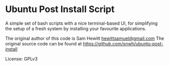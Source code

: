 Ubuntu Post Install Script
==========================

A simple set of bash scripts with a nice terminal-based UI, for simplifying the setup of a fresh system by installing your favourite applications.

The original author of this code is Sam Hewitt hewittsamuel@gmail.com 
The original source code can be found at https://github.com/snwh/ubuntu-post-install

License: GPLv3

